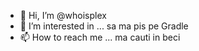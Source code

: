 - 👋 Hi, I’m @whoisplex
- 👀 I’m interested in ... sa ma pis pe Gradle
- 📫 How to reach me ... ma cauti in beci
<!---
whoisplex/whoisplex is a ✨ special ✨ repository because its `README.md` (this file) appears on your GitHub profile.
You can click the Preview link to take a look at your changes.
--->
